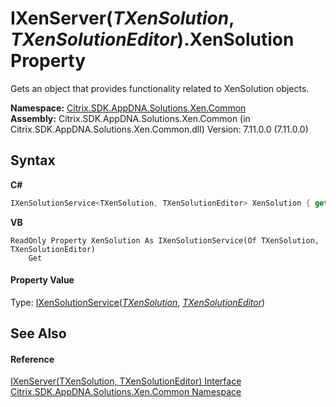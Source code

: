 # IXenServer(*TXenSolution*, *TXenSolutionEditor*).XenSolution Property 
 

Gets an object that provides functionality related to XenSolution objects.

**Namespace:**&nbsp;[Citrix.SDK.AppDNA.Solutions.Xen.Common](013dc694-c357-448d-ed5a-b5c48a7f6852.md)<br />**Assembly:**&nbsp;Citrix.SDK.AppDNA.Solutions.Xen.Common (in Citrix.SDK.AppDNA.Solutions.Xen.Common.dll) Version: 7.11.0.0 (7.11.0.0)

## Syntax

**C#**
```csharp
IXenSolutionService<TXenSolution, TXenSolutionEditor> XenSolution { get; }
```

**VB**
```vbnet
ReadOnly Property XenSolution As IXenSolutionService(Of TXenSolution, TXenSolutionEditor)
	Get
```


#### Property Value
Type: <a href="2be94c2a-7033-091c-56dc-00aacd0d0b6b">IXenSolutionService</a>(<a href="4a061467-e7db-0040-a682-4ee7590762e1">*TXenSolution*</a>, <a href="4a061467-e7db-0040-a682-4ee7590762e1">*TXenSolutionEditor*</a>)

## See Also


#### Reference
<a href="4a061467-e7db-0040-a682-4ee7590762e1">IXenServer(TXenSolution, TXenSolutionEditor) Interface</a><br /><a href="013dc694-c357-448d-ed5a-b5c48a7f6852">Citrix.SDK.AppDNA.Solutions.Xen.Common Namespace</a><br />